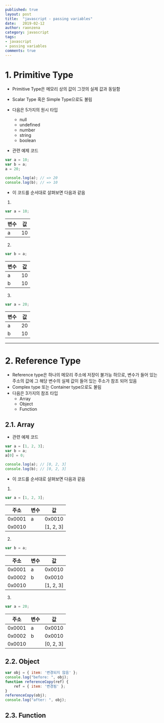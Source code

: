 ```yaml
---
published: true
layout: post
title:  "javascript - passing variables"
date:   2019-02-12
author: raonzena 
category: javascript
tags:
- javascript
- passing variables
comments: true
---
```


# 1. Primitive Type #
- Primitive Type은 메모리 상의 값이 그것의 실제 값과 동일함
- Scalar Type 혹은 Simple Type으로도 불림
- 다음은 5가지의 원시 타입
  - null
  - undefined
  - number
  - string
  - boolean

- 관련 예제 코드

~~~javascript
var a = 10;
var b = a;
a = 20;

console.log(a); // => 20
console.log(b); // => 10
~~~

- 이 코드를 순서대로 살펴보면 다음과 같음  

1.
~~~javascript
var a = 10;
~~~

변수|값
----|----
a|10

2.
~~~javascript
var b = a;
~~~

변수|값
----|----
a|10
b|10

3.
~~~javascript
var a = 20;
~~~

변수|값
----|----
a|20
b|10

---

# 2. Reference Type #
- Reference type은 하나의 메모리 주소에 저장이 불가능 하므로, 변수가 들어 있는 주소의 값에 그 해당 변수의 실제 값이 들어 있는 주소가 참조 되어 있음
- Complex type 또는 Container type으로도 불림
- 다음은 3가지의 참조 타입
  - Array
  - Object
  - Function

## 2.1. Array ##
- 관련 예제 코드

~~~javascript
var a = [1, 2, 3];
var b = a;
a[0] = 0;

console.log(a); // [0, 2, 3]
console.log(b); // [0, 2, 3]
~~~

- 이 코드를 순서대로 살펴보면 다음과 같음

1.
~~~javascript
var a = [1, 2, 3];
~~~

주소|변수|값
----|----|----
0x0001|a|0x0010
0x0010| |[1, 2, 3]

2.
~~~javascript
var b = a;
~~~

주소|변수|값
----|----|----
0x0001|a|0x0010
0x0002|b|0x0010
0x0010| |[1, 2, 3]

3.
~~~javascript
var a = 20;
~~~

주소|변수|값
----|----|----
0x0001|a|0x0010
0x0002|b|0x0010
0x0010| |[0, 2, 3]  

## 2.2. Object ##

~~~javascript
var obj = { item: '변경되지 않음' };
console.log("before: ", obj);
function referenceCopy(ref) {
    ref = { item: '변경됨' };
}
referenceCopy(obj);
console.log("after: ", obj);
~~~

## 2.3. Function ##